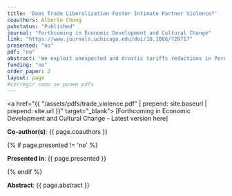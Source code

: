 ```yaml
---
title: 'Does Trade Liberalization Foster Intimate Partner Violence?'
coauthors: Alberto Chong
pubstatus: "Published"
journal: "Forthcoming in Economic Development and Cultural Change"
link: "https://www.journals.uchicago.edu/doi/10.1086/720717"
presented: "no"
pdf: "no"
abstract: 'We exploit unexpected and drastic tariffs reductions in Peru during the 2000s. We find that in districts where male employment was more vulnerable to these reductions, we observe a statistically significant increase in intimate partner violence with respect to less vulnerable districts. Our results are robust to falsification, placebo, and permutation tests, initial conditions, conflation of past and current shocks, migration, and intermediate inputs considerations. Our findings are consistent with the theory of male backlash, by which a decline in relative earnings of males with respect to females will foster violence as the former may feel threatened and may be triggered by alcohol consumption, among others.'
funding: "no"
order_paper: 2
layout: page
#corregir como se ponen pdfs
---
```

<a href="{{ "/assets/pdfs/trade_violence.pdf" | prepend: site.baseurl | prepend: site.url }}" target="_blank"> [Forthcoming in Economic Development and Cultural Change - Latest version here] </a>
<p><b>Co-author(s)</b>: {{ page.coauthors }} </p>
{% if page.presented != 'no' %}
<p><b>Presented in</b>: {{ page.presented }} </p>
{% endif %}

<div class ="text"><p><b>Abstract</b>: {{ page.abstract }} </p></div>

